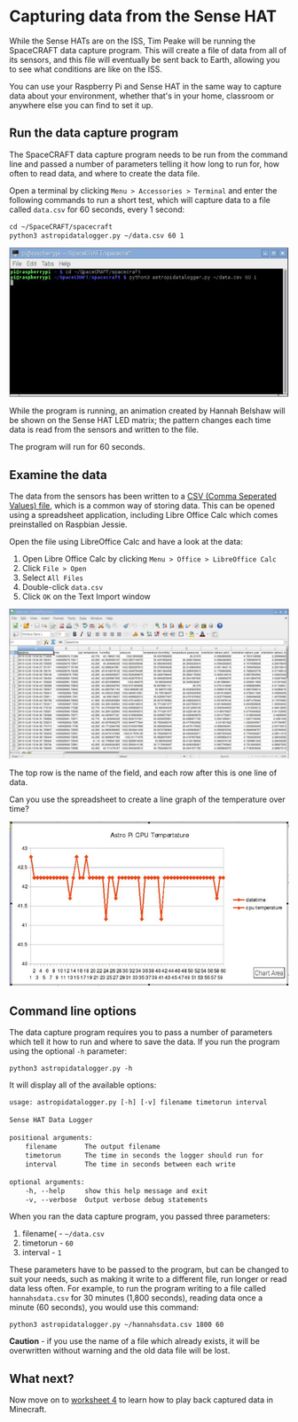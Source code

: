 # Capturing data from the Sense HAT

While the Sense HATs are on the ISS, Tim Peake will be running the SpaceCRAFT data capture program. This will create a file of data from all of its sensors, and this file will eventually be sent back to Earth, allowing you to see what conditions are like on the ISS.

You can use your Raspberry Pi and Sense HAT in the same way to capture data about your environment, whether that's in your home, classroom or anywhere else you can find to set it up.

## Run the data capture program

The SpaceCRAFT data capture program needs to be run from the command line and passed a number of parameters telling it how long to run for, how often to read data, and where to create the data file.

Open a terminal by clicking `Menu > Accessories > Terminal` and enter the following commands to run a short test, which will capture data to a file called `data.csv` for 60 seconds, every 1 second:

```
cd ~/SpaceCRAFT/spacecraft
python3 astropidatalogger.py ~/data.csv 60 1
```

![Run data capture](images/rundatalogger.jpg)

While the program is running, an animation created by Hannah Belshaw will be shown on the Sense HAT LED matrix; the pattern changes each time data is read from the sensors and written to the file.

The program will run for 60 seconds.

## Examine the data

The data from the sensors has been written to a [CSV (Comma Seperated Values) file](https://en.wikipedia.org/wiki/Comma-separated_values), which is a common way of storing data. This can be opened using a spreadsheet application, including Libre Office Calc which comes preinstalled on Raspbian Jessie.

Open the file using LibreOffice Calc and have a look at the data:

1. Open Libre Office Calc by clicking `Menu > Office > LibreOffice Calc`
2. Click `File > Open`
3. Select `All Files`
4. Double-click `data.csv`
5. Click `OK` on the Text Import window

![Sense HAT data in LibreOffice Calc](images/datainspreadsheet.jpg)

The top row is the name of the field, and each row after this is one line of data.

Can you use the spreadsheet to create a line graph of the temperature over time?

![Sense HAT CPU temperature data as a line graph](images/dataingraph.JPG) 

## Command line options

The data capture program requires you to pass a number of parameters which tell it how to run and where to save the data. If you run the program using the optional `-h` parameter: 

```
python3 astropidatalogger.py -h
```

It will display all of the available options:

```
usage: astropidatalogger.py [-h] [-v] filename timetorun interval

Sense HAT Data Logger

positional arguments:
	filename       The output filename
	timetorun      The time in seconds the logger should run for
	interval       The time in seconds between each write

optional arguments:
	-h, --help     show this help message and exit
	-v, --verbose  Output verbose debug statements

```

When you ran the data capture program, you passed three parameters:

1. filename( - `~/data.csv`
2. timetorun - `60`
3. interval - `1`

These parameters have to be passed to the program, but can be changed to suit your needs, such as making it write to a different file, run longer or read data less often. For example, to run the program writing to a file called `hannahsdata.csv` for 30 minutes (1,800 seconds), reading data once a minute (60 seconds), you would use this command:

```
python3 astropidatalogger.py ~/hannahsdata.csv 1800 60
```

**Caution** - if you use the name of a file which already exists, it will be overwritten without warning and the old data file will be lost.

## What next?

Now move on to [worksheet 4](worksheet4.md) to learn how to play back captured data in Minecraft.
